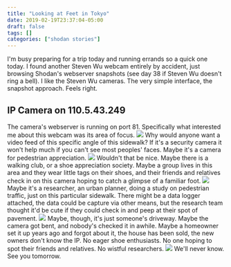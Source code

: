 ```yaml
---
title: "Looking at Feet in Tokyo"
date: 2019-02-19T23:37:04-05:00
draft: false
tags: []
categories: ["shodan stories"]
---
```



I'm busy preparing for a trip today and running errands so a quick one today. I found another Steven Wu webcam entirely by accident, just browsing Shodan's webserver snapshots (see day 38 if Steven Wu doesn't ring a bell). I like the Steven Wu cameras. The very simple interface, the snapshot approach. Feels right.

## IP Camera on 110.5.43.249
The camera's webserver is running on port 81. Specifically what interested me about this webcam was its area of focus.
![](/images/100Days/Day47/firstlook.png)
Why would anyone want a video feed of this specific angle of this sidewalk? If it's a security camera it won't help much if you can't see most peoples' faces. Maybe it's a camera for pedestrian appreciation.
![](/images/100Days/Day47/feet.png)
Wouldn't that be nice. Maybe there is a walking club, or a shoe appreciation society. Maybe a group lives in this area and they wear little tags on their shoes, and their friends and relatives check in on this camera hoping to catch a glimpse of a familiar foot.
![](/images/100Days/Day47/feet2.png)
Maybe it's a researcher, an urban planner, doing a study on pedestrian traffic, just on this particular sidewalk. There might be a data logger attached, the data could be capture via other means, but the research team thought it'd be cute if they could check in and peep at their spot of pavement.
![](/images/100Days/Day47/feet3.png)
Maybe, though, it's just someone's driveway. Maybe the camera got bent, and nobody's checked it in awhile. Maybe a homeowner set it up years ago and forgot about it, the house has been sold, the new owners don't know the IP. No eager shoe enthusiasts. No one hoping to spot their friends and relatives. No wistful researchers.
![](/images/100Days/Day47/feet4.png)
We'll never know. See you tomorrow.
